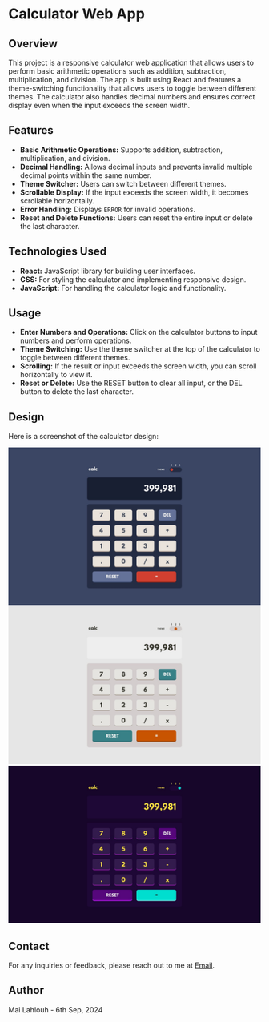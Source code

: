 # Calculator Web App

## Overview

This project is a responsive calculator web application that allows users to perform basic arithmetic operations such as addition, subtraction, multiplication, and division. The app is built using React and features a theme-switching functionality that allows users to toggle between different themes. The calculator also handles decimal numbers and ensures correct display even when the input exceeds the screen width.

## Features

- **Basic Arithmetic Operations:** Supports addition, subtraction, multiplication, and division.
- **Decimal Handling:** Allows decimal inputs and prevents invalid multiple decimal points within the same number.
- **Theme Switcher:** Users can switch between different themes.
- **Scrollable Display:** If the input exceeds the screen width, it becomes scrollable horizontally.
- **Error Handling:** Displays `ERROR` for invalid operations.
- **Reset and Delete Functions:** Users can reset the entire input or delete the last character.

## Technologies Used

- **React:** JavaScript library for building user interfaces.
- **CSS:** For styling the calculator and implementing responsive design.
- **JavaScript:** For handling the calculator logic and functionality.
  
## Usage

- **Enter Numbers and Operations:** Click on the calculator buttons to input numbers and perform operations.
- **Theme Switching:** Use the theme switcher at the top of the calculator to toggle between different themes.
- **Scrolling:** If the result or input exceeds the screen width, you can scroll horizontally to view it.
- **Reset or Delete:** Use the RESET button to clear all input, or the DEL button to delete the last character.

## Design

Here is a screenshot of the calculator design:

![Calculator Design theme-1](./design/desktop-design-theme-1.jpg)
![Calculator Design theme-2](./design/desktop-design-theme-2.jpg)
![Calculator Design theme-3](./design/desktop-design-theme-3.jpg)


## Contact
For any inquiries or feedback, please reach out to me at [Email](mailto:nlahlouh09@gmail.com).
  
## Author
Mai Lahlouh - 6th Sep, 2024
